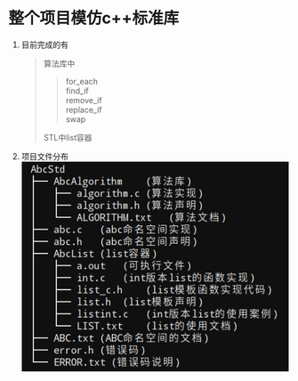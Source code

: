 # 整个项目模仿c++标准库

1. 目前完成的有
    > 算法库中
    > > for_each </br>
    > > find_if </br>
    > > remove_if </br>
    > > replace_if </br>
    > > swap
	> 
    > STL中list容器

2. 项目文件分布
![img 图标](img/tree.png "项目文件分布")
